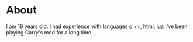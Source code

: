 # About
I am 19 years old.
I had experience with languages c ++, html, lua
I've been playing Garry's mod for a long time
